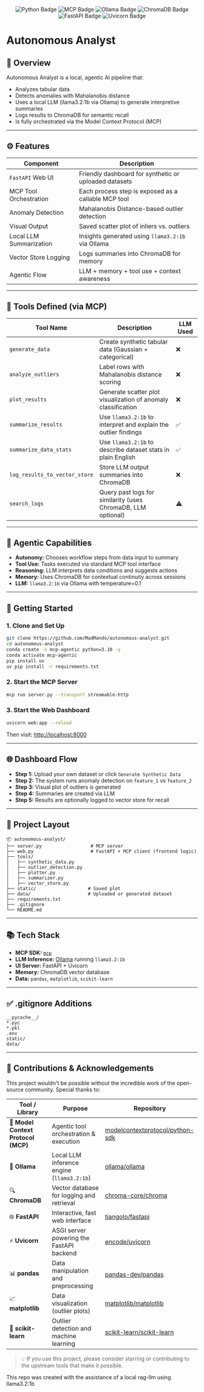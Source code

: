 <p align="center">
  <img src="https://img.shields.io/badge/Python-3.12-blue?logo=python" alt="Python Badge"/>
  <img src="https://img.shields.io/badge/MCP-Model_Context_Protocol-purple" alt="MCP Badge"/>
  <img src="https://img.shields.io/badge/Ollama-LLM-green" alt="Ollama Badge"/>
  <img src="https://img.shields.io/badge/ChromaDB-VectorDB-orange" alt="ChromaDB Badge"/>
  <img src="https://img.shields.io/badge/FastAPI-Web_UI-teal" alt="FastAPI Badge"/>
  <img src="https://img.shields.io/badge/Uvicorn-ASGI_Server-black" alt="Uvicorn Badge"/>
</p>

# Autonomous Analyst

## 🧠 Overview
Autonomous Analyst is a local, agentic AI pipeline that:
- Analyzes tabular data
- Detects anomalies with Mahalanobis distance
- Uses a local LLM (llama3.2:1b via Ollama) to generate interpretive summaries
- Logs results to ChromaDB for semantic recall
- Is fully orchestrated via the Model Context Protocol (MCP)

---

## ⚙️ Features
| Component                       | Description                                                                                  |
|--------------------------------|----------------------------------------------------------------------------------------------|
| `FastAPI` Web UI               | Friendly dashboard for synthetic or uploaded datasets                                        |
| MCP Tool Orchestration         | Each process step is exposed as a callable MCP tool                                          |
| Anomaly Detection              | Mahalanobis Distance-based outlier detection                                                 |
| Visual Output                  | Saved scatter plot of inliers vs. outliers                                                   |
| Local LLM Summarization       | Insights generated using `llama3.2:1b` via Ollama                                             |
| Vector Store Logging           | Logs summaries into ChromaDB for memory                                                      |
| Agentic Flow                   | LLM + memory + tool use + context awareness                                                  |

---

## 🧪 Tools Defined (via MCP)
| Tool Name                     | Description                                                                                    | LLM Used |
|------------------------------|------------------------------------------------------------------------------------------------|----------|
| `generate_data`              | Create synthetic tabular data (Gaussian + categorical)                                         | ❌        |
| `analyze_outliers`           | Label rows with Mahalanobis distance scoring                                                  | ❌        |
| `plot_results`               | Generate scatter plot visualization of anomaly classification                                | ❌        |
| `summarize_results`          | Use `llama3.2:1b` to interpret and explain the outlier findings                               | ✅        |
| `summarize_data_stats`       | Use `llama3.2:1b` to describe dataset stats in plain English                                 | ✅        |
| `log_results_to_vector_store`| Store LLM output summaries into ChromaDB                                                      | ❌        |
| `search_logs`                | Query past logs for similarity (uses ChromaDB, LLM optional)                                  | ⚠️        |

---

## 🤖 Agentic Capabilities
- **Autonomy:** Chooses workflow steps from data input to summary
- **Tool Use:** Tasks executed via standard MCP tool interface
- **Reasoning:** LLM interprets data conditions and suggests actions
- **Memory:** Uses ChromaDB for contextual continuity across sessions
- **LLM:** `llama3.2:1b` via Ollama with temperature=0.1

---

## 🚀 Getting Started

### 1. Clone and Set Up
```bash
git clone https://github.com/MadMando/autonomous-analyst.git
cd autonomous-analyst
conda create -n mcp-agentic python=3.10 -y
conda activate mcp-agentic
pip install uv
uv pip install -r requirements.txt
```

### 2. Start the MCP Server
```bash
mcp run server.py --transport streamable-http
```

### 3. Start the Web Dashboard
```bash
uvicorn web:app --reload
```
Then visit: [http://localhost:8000](http://localhost:8000)

---

## 🌐 Dashboard Flow

- **Step 1:** Upload your own dataset or click `Generate Synthetic Data`
- **Step 2:** The system runs anomaly detection on `feature_1` vs `feature_2`
- **Step 3:** Visual plot of outliers is generated
- **Step 4:** Summaries are created via LLM
- **Step 5:** Results are optionally logged to vector store for recall

---

## 📁 Project Layout
```
📦 autonomous-analyst/
├── server.py                  # MCP server
├── web.py                     # FastAPI + MCP client (frontend logic)
├── tools/
│   ├── synthetic_data.py
│   ├── outlier_detection.py
│   ├── plotter.py
│   ├── summarizer.py
│   ├── vector_store.py
├── static/                   # Saved plot
├── data/                     # Uploaded or generated dataset
├── requirements.txt
├── .gitignore
└── README.md
```

---

## 📚 Tech Stack
- **MCP SDK:** [`mcp`](https://github.com/modelcontextprotocol/python-sdk)
- **LLM Inference:** [Ollama](https://ollama.com/) running `llama3.2:1b`
- **UI Server:** FastAPI + Uvicorn
- **Memory:** ChromaDB vector database
- **Data:** `pandas`, `matplotlib`, `scikit-learn`

---

## ✅ .gitignore Additions
```
__pycache__/
*.pyc
*.pkl
.env
static/
data/
```

---

## 🙌 Contributions & Acknowledgements

This project wouldn't be possible without the incredible work of the open-source community. Special thanks to:

| Tool / Library              | Purpose                                         | Repository |
|----------------------------|-------------------------------------------------|------------|
| 🧠 **Model Context Protocol (MCP)** | Agentic tool orchestration & execution        | [modelcontextprotocol/python-sdk](https://github.com/modelcontextprotocol/python-sdk) |
| 💬 **Ollama**              | Local LLM inference engine (`llama3.2:1b`)      | [ollama/ollama](https://github.com/ollama/ollama) |
| 🔍 **ChromaDB**            | Vector database for logging and retrieval      | [chroma-core/chroma](https://github.com/chroma-core/chroma) |
| 🌐 **FastAPI**             | Interactive, fast web interface                | [tiangolo/fastapi](https://github.com/tiangolo/fastapi) |
| ⚡ **Uvicorn**             | ASGI server powering the FastAPI backend       | [encode/uvicorn](https://github.com/encode/uvicorn) |
| 📊 **pandas**              | Data manipulation and preprocessing            | [pandas-dev/pandas](https://github.com/pandas-dev/pandas) |
| 📈 **matplotlib**          | Data visualization (outlier plots)             | [matplotlib/matplotlib](https://github.com/matplotlib/matplotlib) |
| 🤖 **scikit-learn**        | Outlier detection and machine learning         | [scikit-learn/scikit-learn](https://github.com/scikit-learn/scikit-learn) |

> 💡 If you use this project, please consider starring or contributing to the upstream tools that make it possible.

This repo was created with the assistance of a local rag-llm using llama3.2:1b
